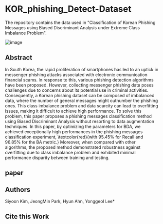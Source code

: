 # KOR_phishing_Detect-Dataset

The repository contains the data used in "Classification of Korean Phishing Messages using Biased Discriminant Analysis under Extreme Class Imbalance Problem".


![image](https://github.com/Ez-Sy01/KOR_spam_Detect-Dataset/assets/66240545/4c56f1c9-3187-48b3-84cf-3d400aaca5f5)

## Abstract

In South Korea, the rapid proliferation of smartphones has led to an uptick in messenger phishing attacks associated with electronic communication financial scams. In response to this, various phishing detection algorithms have been proposed. However, collecting messenger phishing data poses challenges due to concerns about its potential use in criminal activities. Consequently, a Korean phishing dataset can be composed of imbalanced data, where the number of general messages might outnumber the phishing ones. This class imbalance problem and data scarcity can lead to overfitting issues, making it difficult to achieve high performance. To solve this problem, this paper proposes a phishing messages classification method using Biased Discriminant Analysis without resorting to data augmentation techniques. In this paper, by optimizing the parameters for BDA, we achieved exceptionally high performances in the phishing messages classification experiment, \textcolor{red}{with 95.45\% for Recall and 96.85\% for the BA metric.} Moreover, when compared with other algorithms, the proposed method demonstrated robustness against overfitting due to class imbalance problem and exhibited minimal performance disparity between training and testing.

## paper

## Authors

Siyoon Kim, JeongMin Park, Hyun Ahn, Yonggeol Lee*

## Cite this Work

